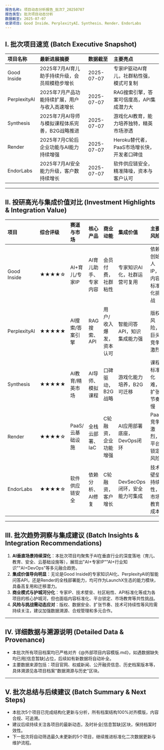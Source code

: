 ```yaml
---
报告名称: 项目动态分析报告_批次7_20250707
报告类型: 批次项目动态分析
数据截至: 2025-07-07
收录项目: Good Inside、PerplexityAI、Synthesis、Render、EndorLabs
---
```


## I. 批次项目速览 (Batch Executive Snapshot)

| 项目名称 | 最新进展摘要 | 数据截至 | 主要亮点 |
| :--- | :--- | :--- | :--- |
| Good Inside | 2025年7月AI育儿助手持续升级，会员规模稳步增长 | 2025-07-07 | 专家IP驱动AI育儿，社群粘性强，模式可复制 |
| PerplexityAI | 2025年7月产品功能持续扩展，用户与收入高速增长 | 2025-07-07 | RAG搜索引擎，答案可信度高，API集成潜力大 |
| Synthesis | 2025年7月AI导师与模拟课程体系完善，B2G战略推进 | 2025-07-07 | 游戏化AI教育，能力培养独特，精英市场渗透 |
| Render | 2025年7月C轮后企业功能与AI能力持续增强 | 2025-07-07 | Heroku替代者，PaaS市场增长快，开发者口碑佳 |
| EndorLabs | 2025年7月AI安全能力升级，客户数持续增长 | 2025-07-07 | 软件供应链安全，精准降噪，资本与客户认可 |

---

## II. 投研高光与集成价值对比 (Investment Highlights & Integration Value)

| 项目 | 综合评级 | 赛道与市场 | 核心产品 | 商业动能 | 集成价值 | 主要风险 |
| :--- | :--- | :--- | :--- | :--- | :--- | :--- |
| Good Inside | ★★★★☆ | AI+育儿/专家IP | AI育儿助手、专家内容 | 会员付费，社群粘性 | 专家知识AI化，社群运营可复用 | 依赖创始人IP，内容标准化挑战 |
| PerplexityAI | ★★★★★ | AI搜索/答案引擎 | RAG搜索、API | 用户/收入爆发，资本认可 | 智能问答API，知识集成能力强 | 版权风险，巨头竞争激烈 |
| Synthesis | ★★★★★ | AI教育/精英市场 | AI导师、模拟课程 | 口碑驱动，B2G战略 | 游戏化能力培养，B2G可迁移 | 课程标准化难，扩张节奏慢 |
| Render | ★★★★☆ | PaaS/云基础设施 | 全栈云部署、IaC | C轮融资，企业功能增强 | AI应用部署底座，DevOps闭环 | PaaS竞争激烈，平台锁定风险 |
| EndorLabs | ★★★★☆ | 软件供应链安全 | 依赖分析、AI修复 | C轮融资，客户增长 | DevSecOps闭环，安全能力可集成 | 技术壁垒持续性，市场教育成本 |

---

## III. 批次趋势洞察与集成建议 (Batch Insights & Integration Recommendations)

1. **AI垂直场景持续深化**：本批次项目均聚焦于AI在垂直行业的深度落地（育儿、教育、安全、云基础设施等），展现出"AI+专家IP""AI+行业知识""AI+DevOps"等多元融合趋势。
2. **集成价值导向明显**：无论是Good Inside的专家知识AI化、PerplexityAI的智能问答API，还是Render的全栈部署能力，均可作为LaunchX生态的能力模块，具备高复用和迁移潜力。
3. **商业模式与护城河分化**：专家IP、技术壁垒、社区粘性、API标准化等成为各项目的核心护城河，但也面临内容标准化、平台锁定、市场教育等共性挑战。
4. **风险与挑战需动态应对**：版权、数据安全、扩张节奏、技术可持续性等风险需持续关注，建议加强数据溯源、合规管理和多元合作。

---

## IV. 详细数据与溯源说明 (Detailed Data & Provenance)

- 本批次所有项目档案均已严格对齐《@外部项目内容模版.md》，如遇数据缺失均已用[信息暂缺]占位，后续如有新数据将自动补全。
- 主要数据来源包括：项目官网、权威新闻、公开融资信息、历史档案版本等，具体溯源见各项目档案"数据溯源与历史"区块。

---

## V. 批次总结与后续建议 (Batch Summary & Next Steps)

- 本批次5个项目已完成结构化更新与分析，所有档案结构100%对齐模版，内容合规、可追溯。
- 建议后续持续关注各项目的最新动态，及时补全[信息暂缺]区块，保持档案时效性。
- 下一批次将自动筛选最久未更新的5个项目，继续推进标准化二次数据更新与维护流程。 